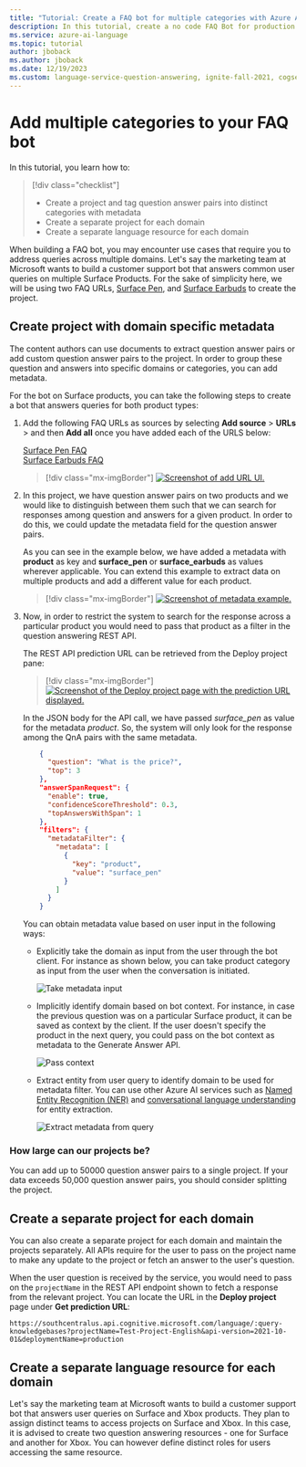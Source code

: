 ```yaml
---
title: "Tutorial: Create a FAQ bot for multiple categories with Azure AI Bot Service"
description: In this tutorial, create a no code FAQ Bot for production use cases with question answering and Azure AI Bot Service.
ms.service: azure-ai-language
ms.topic: tutorial
author: jboback
ms.author: jboback
ms.date: 12/19/2023
ms.custom: language-service-question-answering, ignite-fall-2021, cogserv-non-critical-language
---
```


# Add multiple categories to your FAQ bot

In this tutorial, you learn how to:

> [!div class="checklist"]
> * Create a project and tag question answer pairs into distinct categories with metadata
> * Create a separate project for each domain
> * Create a separate language resource for each domain

When building a FAQ bot, you may encounter use cases that require you to address queries across multiple domains. Let's say the marketing team at Microsoft wants to build a customer support bot that answers common user queries on multiple Surface Products. For the sake of simplicity here, we will be using two FAQ URLs, [Surface Pen](https://support.microsoft.com/surface/how-to-use-your-surface-pen-8a403519-cd1f-15b2-c9df-faa5aa924e98), and [Surface Earbuds](https://support.microsoft.com/surface/use-surface-earbuds-aea108c3-9344-0f11-e5f5-6fc9f57b21f9) to create the project.

## Create project with domain specific metadata

The content authors can use documents to extract question answer pairs or add custom question answer pairs to the project. In order to group these question and answers into specific domains or categories, you can add metadata.

For the bot on Surface products, you can take the following steps to create a bot that answers queries for both product types:

1. Add the following FAQ URLs as sources by selecting **Add source** > **URLs** > and then **Add all** once you have added each of the URLS below:
   
   [Surface Pen FAQ](https://support.microsoft.com/surface/how-to-use-your-surface-pen-8a403519-cd1f-15b2-c9df-faa5aa924e98)<br>[Surface Earbuds FAQ](https://support.microsoft.com/surface/use-surface-earbuds-aea108c3-9344-0f11-e5f5-6fc9f57b21f9)

    >[!div class="mx-imgBorder"]
    >[![Screenshot of add URL UI.](../media/multiple-domains/add-url.png)](../media/multiple-domains/add-url.png#lightbox)

2. In this project, we have question answer pairs on two products and we would like to distinguish between them such that we can search for responses among question and answers for a given product. In order to do this, we could update the metadata field for the question answer pairs.

   As you can see in the example below, we have added a metadata with **product** as key and **surface_pen** or **surface_earbuds** as values wherever applicable. You can extend this example to extract data on multiple products and add a different value for each product.

   >[!div class="mx-imgBorder"]
   >[![Screenshot of metadata example.](../media/multiple-domains/product-metadata.png)](../media/multiple-domains/product-metadata.png#lightbox)

4. Now, in order to restrict the system to search for the response across a particular product you would need to pass that product as a filter in the question answering REST API.

    The REST API prediction URL can be retrieved from the Deploy project pane:

   >[!div class="mx-imgBorder"]
   >[![Screenshot of the Deploy project page with the prediction URL displayed.](../media/multiple-domains/prediction-url.png)](../media/multiple-domains/prediction-url.png#lightbox)

    In the JSON body for the API call, we have passed *surface_pen* as value for the metadata *product*. So, the system will only look for the response among the QnA pairs with the same metadata.

    ```json
        {
          "question": "What is the price?",
          "top": 3
        },
        "answerSpanRequest": {
          "enable": true,
          "confidenceScoreThreshold": 0.3,
          "topAnswersWithSpan": 1
        },
        "filters": {
          "metadataFilter": {
            "metadata": [
              {
                "key": "product",
                "value": "surface_pen"
              }
            ]
          }
        }
    ```

    You can obtain metadata value based on user input in the following ways: 

    * Explicitly take the domain as input from the user through the bot client. For instance as shown below, you can take product category as input from the user when the conversation is initiated.

      ![Take metadata input](../media/multiple-domains/explicit-metadata-input.png)

    * Implicitly identify domain based on bot context. For instance, in case the previous question was on a particular Surface product, it can be saved as context by the client. If the user doesn't specify the product in the next query, you could pass on the bot context as metadata to the Generate Answer API.

      ![Pass context](../media/multiple-domains/extract-metadata-from-context.png)

    * Extract entity from user query to identify domain to be used for metadata filter. You can use other Azure AI services such as [Named Entity Recognition (NER)](../../named-entity-recognition/overview.md) and [conversational language understanding](../../conversational-language-understanding/overview.md) for entity extraction.

      ![Extract metadata from query](../media/multiple-domains/extract-metadata-from-query.png)

### How large can our projects be?

You can add up to 50000 question answer pairs to a single project. If your data exceeds 50,000 question answer pairs, you should consider splitting the project.

## Create a separate project for each domain

You can also create a separate project for each domain and maintain the projects separately. All APIs require for the user to pass on the project name to make any update to the project or fetch an answer to the user's question.  

When the user question is received by the service, you would need to pass on the `projectName` in the REST API endpoint shown to fetch a response from the relevant project. You can locate the URL in the **Deploy project** page under **Get prediction URL**:

`https://southcentralus.api.cognitive.microsoft.com/language/:query-knowledgebases?projectName=Test-Project-English&api-version=2021-10-01&deploymentName=production`

## Create a separate language resource for each domain

Let's say the marketing team at Microsoft wants to build a customer support bot that answers user queries on Surface and Xbox products. They plan to assign distinct teams to access projects on Surface and Xbox. In this case, it is advised to create two question answering resources - one for Surface and another for Xbox. You can however define distinct roles for users accessing the same resource.

